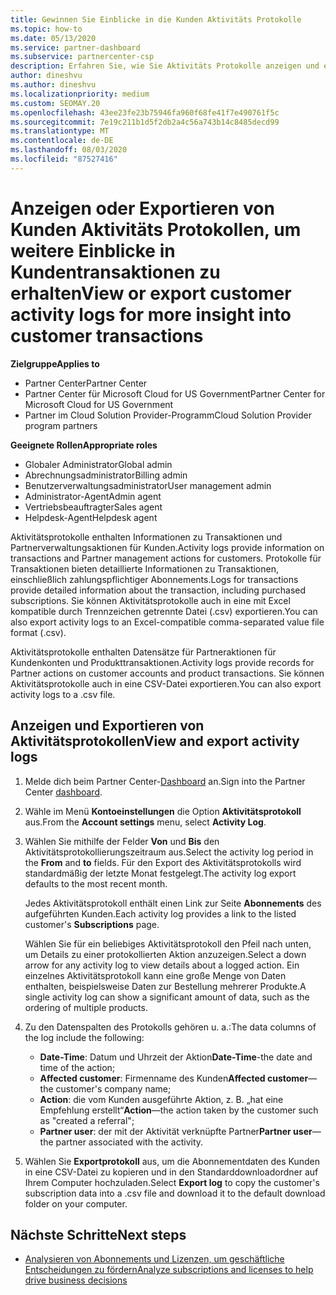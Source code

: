 ```yaml
---
title: Gewinnen Sie Einblicke in die Kunden Aktivitäts Protokolle
ms.topic: how-to
ms.date: 05/13/2020
ms.service: partner-dashboard
ms.subservice: partnercenter-csp
description: Erfahren Sie, wie Sie Aktivitäts Protokolle anzeigen und exportieren, um Einblicke in Kundenkonto Transaktionen und andere Kunden relevante Partner Verwaltungsaktivitäten zu erhalten.
author: dineshvu
ms.author: dineshvu
ms.localizationpriority: medium
ms.custom: SEOMAY.20
ms.openlocfilehash: 43ee23fe23b75946fa960f68fe41f7e490761f5c
ms.sourcegitcommit: 7e19c211b1d5f2db2a4c56a743b14c8485decd99
ms.translationtype: MT
ms.contentlocale: de-DE
ms.lasthandoff: 08/03/2020
ms.locfileid: "87527416"
---
```

# <a name="view-or-export-customer-activity-logs-for-more-insight-into-customer-transactions"></a><span data-ttu-id="96cd5-103">Anzeigen oder Exportieren von Kunden Aktivitäts Protokollen, um weitere Einblicke in Kundentransaktionen zu erhalten</span><span class="sxs-lookup"><span data-stu-id="96cd5-103">View or export customer activity logs for more insight into customer transactions</span></span>

<span data-ttu-id="96cd5-104">**Zielgruppe**</span><span class="sxs-lookup"><span data-stu-id="96cd5-104">**Applies to**</span></span>

- <span data-ttu-id="96cd5-105">Partner Center</span><span class="sxs-lookup"><span data-stu-id="96cd5-105">Partner Center</span></span>
- <span data-ttu-id="96cd5-106">Partner Center für Microsoft Cloud for US Government</span><span class="sxs-lookup"><span data-stu-id="96cd5-106">Partner Center for Microsoft Cloud for US Government</span></span>
- <span data-ttu-id="96cd5-107">Partner im Cloud Solution Provider-Programm</span><span class="sxs-lookup"><span data-stu-id="96cd5-107">Cloud Solution Provider program partners</span></span>

<span data-ttu-id="96cd5-108">**Geeignete Rollen**</span><span class="sxs-lookup"><span data-stu-id="96cd5-108">**Appropriate roles**</span></span>

- <span data-ttu-id="96cd5-109">Globaler Administrator</span><span class="sxs-lookup"><span data-stu-id="96cd5-109">Global admin</span></span>
- <span data-ttu-id="96cd5-110">Abrechnungsadministrator</span><span class="sxs-lookup"><span data-stu-id="96cd5-110">Billing admin</span></span>
- <span data-ttu-id="96cd5-111">Benutzerverwaltungsadministrator</span><span class="sxs-lookup"><span data-stu-id="96cd5-111">User management admin</span></span>
- <span data-ttu-id="96cd5-112">Administrator-Agent</span><span class="sxs-lookup"><span data-stu-id="96cd5-112">Admin agent</span></span>
- <span data-ttu-id="96cd5-113">Vertriebsbeauftragter</span><span class="sxs-lookup"><span data-stu-id="96cd5-113">Sales agent</span></span>
- <span data-ttu-id="96cd5-114">Helpdesk-Agent</span><span class="sxs-lookup"><span data-stu-id="96cd5-114">Helpdesk agent</span></span>

<span data-ttu-id="96cd5-115">Aktivitätsprotokolle enthalten Informationen zu Transaktionen und Partnerverwaltungsaktionen für Kunden.</span><span class="sxs-lookup"><span data-stu-id="96cd5-115">Activity logs provide information on transactions and Partner management actions for customers.</span></span> <span data-ttu-id="96cd5-116">Protokolle für Transaktionen bieten detaillierte Informationen zu Transaktionen, einschließlich zahlungspflichtiger Abonnements.</span><span class="sxs-lookup"><span data-stu-id="96cd5-116">Logs for transactions provide detailed information about the transaction, including purchased subscriptions.</span></span> <span data-ttu-id="96cd5-117">Sie können Aktivitätsprotokolle auch in eine mit Excel kompatible durch Trennzeichen getrennte Datei (.csv) exportieren.</span><span class="sxs-lookup"><span data-stu-id="96cd5-117">You can also export activity logs to an Excel-compatible comma-separated value file format (.csv).</span></span>

<span data-ttu-id="96cd5-118">Aktivitätsprotokolle enthalten Datensätze für Partneraktionen für Kundenkonten und Produkttransaktionen.</span><span class="sxs-lookup"><span data-stu-id="96cd5-118">Activity logs provide records for Partner actions on customer accounts and product transactions.</span></span> <span data-ttu-id="96cd5-119">Sie können Aktivitätsprotokolle auch in eine CSV-Datei exportieren.</span><span class="sxs-lookup"><span data-stu-id="96cd5-119">You can also export activity logs to a .csv file.</span></span>

## <a name="view-and-export-activity-logs"></a><span data-ttu-id="96cd5-120">Anzeigen und Exportieren von Aktivitätsprotokollen</span><span class="sxs-lookup"><span data-stu-id="96cd5-120">View and export activity logs</span></span>

1. <span data-ttu-id="96cd5-121">Melde dich beim Partner Center-[Dashboard](https://partner.microsoft.com/dashboard) an.</span><span class="sxs-lookup"><span data-stu-id="96cd5-121">Sign into the Partner Center [dashboard](https://partner.microsoft.com/dashboard).</span></span>

2. <span data-ttu-id="96cd5-122">Wähle im Menü **Kontoeinstellungen** die Option **Aktivitätsprotokoll** aus.</span><span class="sxs-lookup"><span data-stu-id="96cd5-122">From the **Account settings** menu, select **Activity Log**.</span></span>

3. <span data-ttu-id="96cd5-123">Wählen Sie mithilfe der Felder **Von** und **Bis** den Aktivitätsprotokollierungszeitraum aus.</span><span class="sxs-lookup"><span data-stu-id="96cd5-123">Select the activity log period in the **From** and **to** fields.</span></span> <span data-ttu-id="96cd5-124">Für den Export des Aktivitätsprotokolls wird standardmäßig der letzte Monat festgelegt.</span><span class="sxs-lookup"><span data-stu-id="96cd5-124">The activity log export defaults to the most recent month.</span></span>

   <span data-ttu-id="96cd5-125">Jedes Aktivitätsprotokoll enthält einen Link zur Seite **Abonnements** des aufgeführten Kunden.</span><span class="sxs-lookup"><span data-stu-id="96cd5-125">Each activity log provides a link to the listed customer's **Subscriptions** page.</span></span>

   <span data-ttu-id="96cd5-126">Wählen Sie für ein beliebiges Aktivitätsprotokoll den Pfeil nach unten, um Details zu einer protokollierten Aktion anzuzeigen.</span><span class="sxs-lookup"><span data-stu-id="96cd5-126">Select a down arrow for any activity log to view details about a logged action.</span></span> <span data-ttu-id="96cd5-127">Ein einzelnes Aktivitätsprotokoll kann eine große Menge von Daten enthalten, beispielsweise Daten zur Bestellung mehrerer Produkte.</span><span class="sxs-lookup"><span data-stu-id="96cd5-127">A single activity log can show a significant amount of data, such as the ordering of multiple products.</span></span>

4. <span data-ttu-id="96cd5-128">Zu den Datenspalten des Protokolls gehören u. a.:</span><span class="sxs-lookup"><span data-stu-id="96cd5-128">The data columns of the log include the following:</span></span>
   - <span data-ttu-id="96cd5-129">**Date-Time**: Datum und Uhrzeit der Aktion</span><span class="sxs-lookup"><span data-stu-id="96cd5-129">**Date-Time**-the date and time of the action;</span></span>
   - <span data-ttu-id="96cd5-130">**Affected customer**: Firmenname des Kunden</span><span class="sxs-lookup"><span data-stu-id="96cd5-130">**Affected customer**—the customer's company name;</span></span>
   - <span data-ttu-id="96cd5-131">**Action**: die vom Kunden ausgeführte Aktion, z. B. „hat eine Empfehlung erstellt“</span><span class="sxs-lookup"><span data-stu-id="96cd5-131">**Action**—the action taken by the customer such as "created a referral";</span></span>
   - <span data-ttu-id="96cd5-132">**Partner user**: der mit der Aktivität verknüpfte Partner</span><span class="sxs-lookup"><span data-stu-id="96cd5-132">**Partner user**—the partner associated with the activity.</span></span>

5. <span data-ttu-id="96cd5-133">Wählen Sie **Exportprotokoll** aus, um die Abonnementdaten des Kunden in eine CSV-Datei zu kopieren und in den Standarddownloadordner auf Ihrem Computer hochzuladen.</span><span class="sxs-lookup"><span data-stu-id="96cd5-133">Select **Export log** to copy the customer's subscription data into a .csv file and download it to the default download folder on your computer.</span></span>

## <a name="next-steps"></a><span data-ttu-id="96cd5-134">Nächste Schritte</span><span class="sxs-lookup"><span data-stu-id="96cd5-134">Next steps</span></span>

- [<span data-ttu-id="96cd5-135">Analysieren von Abonnements und Lizenzen, um geschäftliche Entscheidungen zu fördern</span><span class="sxs-lookup"><span data-stu-id="96cd5-135">Analyze subscriptions and licenses to help drive business decisions</span></span>](analyze-subscriptions-licenses.md)
